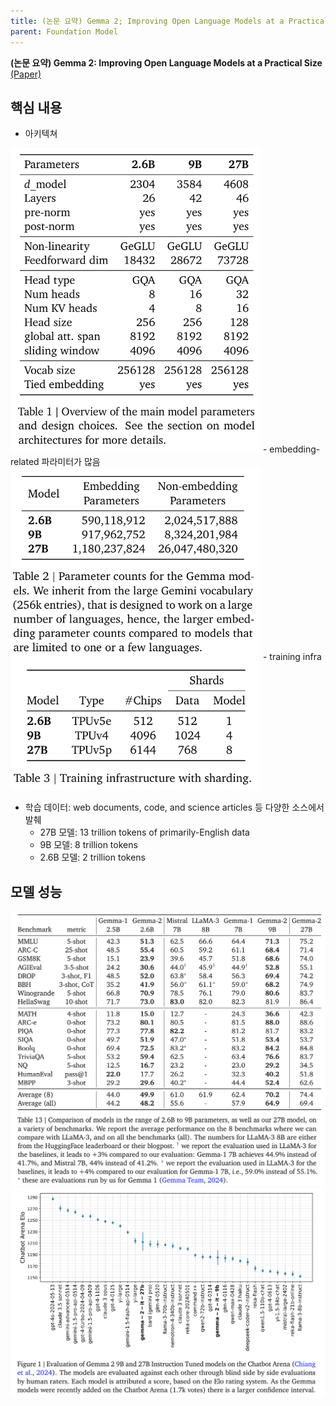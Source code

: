 ```yaml
---
title: (논문 요약) Gemma 2; Improving Open Language Models at a Practical Size
parent: Foundation Model
---
```


**(논문 요약) Gemma 2: Improving Open Language Models at a Practical Size** [(Paper)](https://storage.googleapis.com/deepmind-media/gemma/gemma-2-report.pdf)

## 핵심 내용
- 아키텍쳐  
<img src="/data/papers/gemma2/architecture.png" width="400" />
   - embedding-related 파라미터가 많음  
     <img src="/data/papers/gemma2/embedding_related.png" width="400" />
   - training infra  
     <img src="/data/papers/gemma2/training_infra.png" width="400" />

- 학습 데이터: web documents, code, and science articles 등 다양한 소스에서 발췌
   - 27B 모델: 13 trillion tokens of primarily-English data
   - 9B 모델: 8 trillion tokens
   - 2.6B 모델: 2 trillion tokens

## 모델 성능
<img src="/data/papers/gemma2/performance1.png" width="800" />
<img src="/data/papers/gemma2/performance2.png" width="800" />
